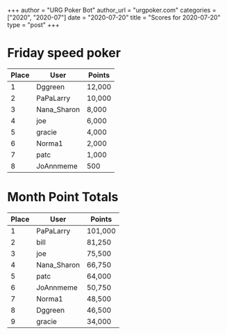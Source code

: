 +++
author = "URG Poker Bot"
author_url = "urgpoker.com"
categories = ["2020", "2020-07"]
date = "2020-07-20"
title = "Scores for 2020-07-20"
type = "post"
+++
# Friday speed poker

| Place | User | Points |
|-------|------|--------|
| 1 | Dggreen | 12,000 |
| 2 | PaPaLarry | 10,000 |
| 3 | Nana_Sharon | 8,000 |
| 4 | joe | 6,000 |
| 5 | gracie | 4,000 |
| 6 | Norma1 | 2,000 |
| 7 | patc | 1,000 |
| 8 | JoAnnmeme | 500 |

# Month Point Totals

| Place | User | Points |
|-------|------|--------|
| 1 | PaPaLarry | 101,000 |
| 2 | bill | 81,250 |
| 3 | joe | 75,500 |
| 4 | Nana_Sharon | 66,750 |
| 5 | patc | 64,000 |
| 6 | JoAnnmeme | 50,750 |
| 7 | Norma1 | 48,500 |
| 8 | Dggreen | 46,500 |
| 9 | gracie | 34,000 |
